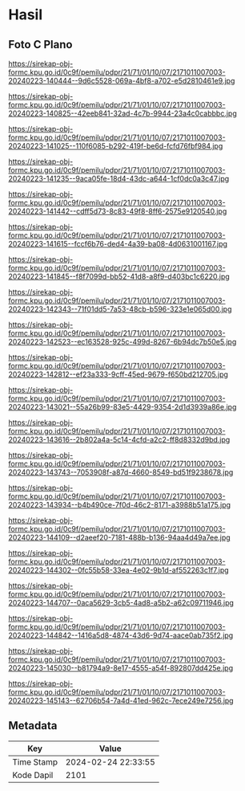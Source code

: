 # Hasil

## Foto C Plano

https://sirekap-obj-formc.kpu.go.id/0c9f/pemilu/pdpr/21/71/01/10/07/2171011007003-20240223-140444--9d6c5528-069a-4bf8-a702-e5d2810461e9.jpg

https://sirekap-obj-formc.kpu.go.id/0c9f/pemilu/pdpr/21/71/01/10/07/2171011007003-20240223-140825--42eeb841-32ad-4c7b-9944-23a4c0cabbbc.jpg

https://sirekap-obj-formc.kpu.go.id/0c9f/pemilu/pdpr/21/71/01/10/07/2171011007003-20240223-141025--110f6085-b292-419f-be6d-fcfd76fbf984.jpg

https://sirekap-obj-formc.kpu.go.id/0c9f/pemilu/pdpr/21/71/01/10/07/2171011007003-20240223-141235--9aca05fe-18d4-43dc-a644-1cf0dc0a3c47.jpg

https://sirekap-obj-formc.kpu.go.id/0c9f/pemilu/pdpr/21/71/01/10/07/2171011007003-20240223-141442--cdff5d73-8c83-49f8-8ff6-2575e9120540.jpg

https://sirekap-obj-formc.kpu.go.id/0c9f/pemilu/pdpr/21/71/01/10/07/2171011007003-20240223-141615--fccf6b76-ded4-4a39-ba08-4d0631001167.jpg

https://sirekap-obj-formc.kpu.go.id/0c9f/pemilu/pdpr/21/71/01/10/07/2171011007003-20240223-141845--f8f7099d-bb52-41d8-a8f9-d403bc1c6220.jpg

https://sirekap-obj-formc.kpu.go.id/0c9f/pemilu/pdpr/21/71/01/10/07/2171011007003-20240223-142343--71f01dd5-7a53-48cb-b596-323e1e065d00.jpg

https://sirekap-obj-formc.kpu.go.id/0c9f/pemilu/pdpr/21/71/01/10/07/2171011007003-20240223-142523--ec163528-925c-499d-8267-6b94dc7b50e5.jpg

https://sirekap-obj-formc.kpu.go.id/0c9f/pemilu/pdpr/21/71/01/10/07/2171011007003-20240223-142812--ef23a333-9cff-45ed-9679-f650bd212705.jpg

https://sirekap-obj-formc.kpu.go.id/0c9f/pemilu/pdpr/21/71/01/10/07/2171011007003-20240223-143021--55a26b99-83e5-4429-9354-2d1d3939a86e.jpg

https://sirekap-obj-formc.kpu.go.id/0c9f/pemilu/pdpr/21/71/01/10/07/2171011007003-20240223-143616--2b802a4a-5c14-4cfd-a2c2-ff8d8332d9bd.jpg

https://sirekap-obj-formc.kpu.go.id/0c9f/pemilu/pdpr/21/71/01/10/07/2171011007003-20240223-143743--7053908f-a87d-4660-8549-bd51f9238678.jpg

https://sirekap-obj-formc.kpu.go.id/0c9f/pemilu/pdpr/21/71/01/10/07/2171011007003-20240223-143934--b4b490ce-7f0d-46c2-8171-a3988b51a175.jpg

https://sirekap-obj-formc.kpu.go.id/0c9f/pemilu/pdpr/21/71/01/10/07/2171011007003-20240223-144109--d2aeef20-7181-488b-b136-94aa4d49a7ee.jpg

https://sirekap-obj-formc.kpu.go.id/0c9f/pemilu/pdpr/21/71/01/10/07/2171011007003-20240223-144302--0fc55b58-33ea-4e02-9b1d-af552263c1f7.jpg

https://sirekap-obj-formc.kpu.go.id/0c9f/pemilu/pdpr/21/71/01/10/07/2171011007003-20240223-144707--0aca5629-3cb5-4ad8-a5b2-a62c09711946.jpg

https://sirekap-obj-formc.kpu.go.id/0c9f/pemilu/pdpr/21/71/01/10/07/2171011007003-20240223-144842--1416a5d8-4874-43d6-9d74-aace0ab735f2.jpg

https://sirekap-obj-formc.kpu.go.id/0c9f/pemilu/pdpr/21/71/01/10/07/2171011007003-20240223-145030--b81794a9-8e17-4555-a54f-892807dd425e.jpg

https://sirekap-obj-formc.kpu.go.id/0c9f/pemilu/pdpr/21/71/01/10/07/2171011007003-20240223-145143--62706b54-7a4d-41ed-962c-7ece249e7256.jpg


## Metadata

| Key        | Value               |
| ---------- | ------------------- |
| Time Stamp | 2024-02-24 22:33:55 |
| Kode Dapil | 2101                |



